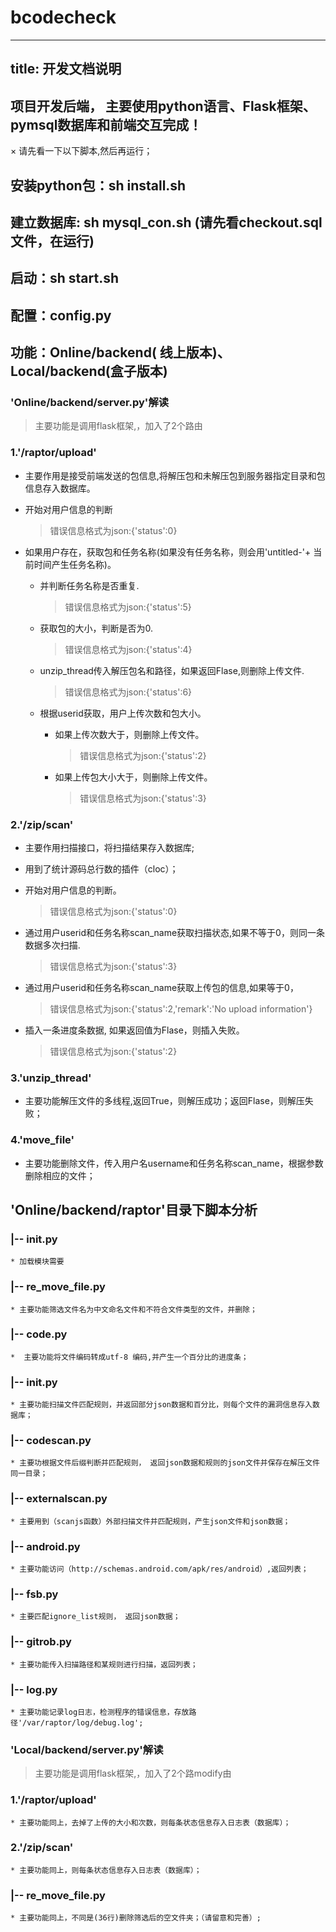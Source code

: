 # bcodecheck

---
title: 开发文档说明
---
## 项目开发后端， 主要使用python语言、Flask框架、pymsql数据库和前端交互完成！

× 请先看一下以下脚本,然后再运行；
## 安装python包：sh install.sh
## 建立数据库: sh mysql_con.sh (请先看checkout.sql文件，在运行)

## 启动：sh start.sh
## 配置：config.py
## 功能：Online/backend( 线上版本)、Local/backend(盒子版本)

### 'Online/backend/server.py'解读
> 主要功能是调用flask框架,，加入了2个路由

### 1.'/raptor/upload'

* 主要作用是接受前端发送的包信息,将解压包和未解压包到服务器指定目录和包信息存入数据库。

* 开始对用户信息的判断
    > 错误信息格式为json:{'status':0}

* 如果用户存在，获取包和任务名称(如果没有任务名称，则会用'untitled-'+ 当前时间产生任务名称)。

    * 并判断任务名称是否重复.
        > 错误信息格式为json:{'status':5}

    * 获取包的大小，判断是否为0.
         > 错误信息格式为json:{'status':4}

    * unzip_thread传入解压包名和路径，如果返回Flase,则删除上传文件.
        > 错误信息格式为json:{'status':6}

    * 根据userid获取，用户上传次数和包大小。

        * 如果上传次数大于，则删除上传文件。
            >错误信息格式为json:{'status':2}

        * 如果上传包大小大于，则删除上传文件。
            >错误信息格式为json:{'status':3}

### 2.'/zip/scan'

* 主要作用扫描接口，将扫描结果存入数据库;
* 用到了统计源码总行数的插件（cloc）；

* 开始对用户信息的判断。
    > 错误信息格式为json:{'status':0}

* 通过用户userid和任务名称scan_name获取扫描状态,如果不等于0，则同一条数据多次扫描.
    > 错误信息格式为json:{'status':3}

* 通过用户userid和任务名称scan_name获取上传包的信息,如果等于0，
    > 错误信息格式为json:{'status':2,'remark':'No upload information'}

* 插入一条进度条数据, 如果返回值为Flase，则插入失败。
    > 错误信息格式为json:{'status':2}

### 3.'unzip_thread'
* 主要功能解压文件的多线程,返回True，则解压成功；返回Flase，则解压失败；

### 4.'move_file'
* 主要功能删除文件，传入用户名username和任务名称scan_name，根据参数删除相应的文件；


## 'Online/backend/raptor'目录下脚本分析

### |-- __init__.py
	* 加载模块需要

### |-- re_move_file.py
	* 主要功能筛选文件名为中文命名文件和不符合文件类型的文件，并删除；

### |-- code.py
	*  主要功能将文件编码转成utf-8 编码,并产生一个百分比的进度条；


### |-- init.py
	* 主要功能扫描文件匹配规则，并返回部分json数据和百分比，则每个文件的漏洞信息存入数据库；

### |-- codescan.py
	* 主要功根据文件后缀判断并匹配规则， 返回json数据和规则的json文件并保存在解压文件同一目录；

### |-- externalscan.py
	* 主要用到（scanjs函数）外部扫描文件并匹配规则，产生json文件和json数据；

### |-- android.py
    * 主要功能访问（http://schemas.android.com/apk/res/android）,返回列表；


### |-- fsb.py

	* 主要匹配ignore_list规则， 返回json数据；

### |-- gitrob.py

	* 主要功能传入扫描路径和某规则进行扫描，返回列表；

### |-- log.py

	* 主要功能记录log日志，检测程序的错误信息，存放路径'/var/raptor/log/debug.log';



### 'Local/backend/server.py'解读
> 主要功能是调用flask框架,，加入了2个路modify由

### 1.'/raptor/upload'
    * 主要功能同上，去掉了上传的大小和次数，则每条状态信息存入日志表（数据库）；

### 2.'/zip/scan'
    * 主要功能同上，则每条状态信息存入日志表（数据库）；

### |-- re_move_file.py
	* 主要功能同上，不同是(36行)删除筛选后的空文件夹；（请留意和完善）;


